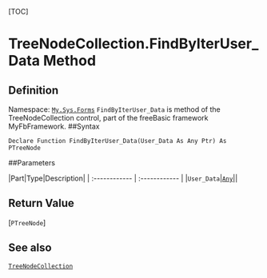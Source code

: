 [TOC]
# TreeNodeCollection.FindByIterUser_Data Method

## Definition
Namespace: [`My.Sys.Forms`](My.Sys.Forms.md)
`FindByIterUser_Data` is method of the TreeNodeCollection control, part of the freeBasic framework MyFbFramework.
##Syntax
```freeBasic
Declare Function FindByIterUser_Data(User_Data As Any Ptr) As PTreeNode
```

##Parameters

|Part|Type|Description|
| :------------ | :------------ |
|`User_Data`|[`Any`]("https://www.freebasic.net/wiki/KeyPgAny")||

## Return Value
[`PTreeNode`]
## See also
[`TreeNodeCollection`](TreeNodeCollection.md)
